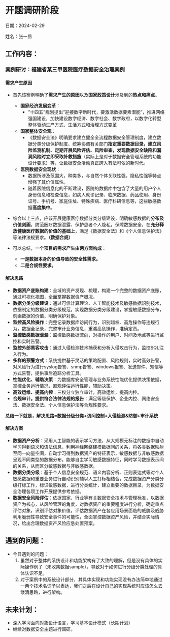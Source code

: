 # 开题调研阶段
日期：2024-02-29

姓名：张一昂
## 工作内容：

### 案例研讨：福建省某三甲医院医疗数据安全治理案例
#### 需求产生原因
- 首先该案例明确了**需求产生的原因**以及**国家政策设计**涉及到的**热点和痛点**。
    - **国家经济发展变革**：
        - “十四五”规划提出“迎接数字新时代，要激活数据要素潜能”，推进网络强国建设，加快建设数字经济、数字社会、数字政府，以数字化转型整体驱动生产方式、生活方式和治理方式变革
    - **国家整体安全观**：
        - 《数据安全法》明确要求建立健全全流程数据安全管理制度，建立数据分类分级保护制度、统筹协调有关部门**指定重要数据目录，建立风险监测机制、定期开展风险评估、风险审查，发现数据安全缺陷和漏洞风险时立即采取补救措施**（实际上是对于数据安全管理系统的功能设计要求）等，让数据安全活动真正跨入有法可依的新时代。
    - **医院数据安全现状**：
        - 数据所涉及范围大，种类多，与自然个体关联性强，隐私性强等特点增强了其价值属性。
        - 随着医院信息化的不断建设，医院的数据库中包含了大量的用户个人身份信息和检查信息，如病人就诊记录、临床数据、药品使用、身份证号、手机号、家庭住址、特殊疾病、医疗科研信息等，这些敏感数据**高度集中**。
    
- 综合以上三点，应该开展健康医疗数据分类分级建设，明确敏感数据的**分布及价值刻画**，防范医疗数据泄露、保护患者个人隐私，保障数据安全，在**充分释放健康医疗数据的价值的基础上**，满足《数据安全法》和《个人信息保护法》等法律法规要求。**（数据合规）**

- 可以总结，**一个项目的需求产生由两方面构成**：
    - **一是数据本身的价值导致的安全性需求。**
    - **二是合规性要求。**

#### 解决思路
- **数据资产底账构建**：全域的资产发现、梳理，构建一个完整的数据资产底账，通过可视化视图，全面掌握数据资产概况。
- **数据分类分级建设**：通过可信计算理论、人工智能技术及敏感数据识别技术，依据制定的数据分类分级规范，实现数据分类分级建设，掌握敏感数据分布，刻画数据的价值，明确保护对象。
- **监控高风险操作**：完整记录数据库访问行为，识别越权、高危操作等违规行为，数据全记录，完整审计业务信息，重溯高危操作，准确定责。
- **监控敏感数据泄漏**：监控敏感数据流向，对操作的用户、时间及地点等进行监控和实时告警。
- **监控外部黑客攻击**：通过入侵检测技术捕获和分析入侵攻击行为，监控SQL注入行为。
- **多样的预警方式**：系统提供基于灵活的策略配置、风险规则，实时高效告警，对风险行为进行syslog告警、snmp告警、windows报警、发送邮件、短信等方式告警，提供事后追踪分析工具。
- **性能优化、辅助决策**：为数据库安全管理与业务系统性能优化提供决策依据，掌控业务运行情况，直观评估运行性能，辅助决策。
- **高效运维、提高内控**：三权分立独立审计，高效运维，提高内控。
- **合规审计。提供符合法律法规的报告**：满足等级保护、企业内控、网络安全法、数据安全法、个人信息保护法等合规性要求。

**总结一下就是，解决思路=数据分级分类+访问控制+入侵检测&防御+审计系统**

#### 解决方案
- **数据资产分析**：采用人工智能的表示学习方法，从大规模无标注的数据中自动学习得到语义和语法信息，利用神经网络建模数据间的关系，将各类数据映射至同一向量空间，自动学习得到数据资产的特征表示，敏感数据与非敏感数据呈现不同类型的数据分布，能够自主学习敏感数据特征，同时学习数据表示间的关系，从而区分敏感数据与非敏感数据。
- **数据分类分级**：基于个人信息安全规范、语义内容分析、正则表达式等对个人敏感数据和重要业务进行自动识别辅以人工打标相结合，完成数据资产分类分级打标工作，标识敏感数据，进行分类统计，建立重要的数据目录，为数据安全治理各项工作开展提供参考依据。
- **数据安全风险评估**：依据国家、行业等有关数据安全技术与管理标准，以数据资产为核心，从风险管理的角度，对数据资产的重要程度进行分析，确定重点评估对象，识别评估对象价值，评估数据资产在各应用场景面临的威胁及威胁利用脆弱性导致安全事件的可能性，全面掌控数据资产风险，并结合实际情况，给出合理数据资产风险应急处置预案。

## 遇到的问题：

- 今日遇到的问题：
    1. 虽然对于整体的系统设计和功能架构有了大致的理解，但是没有具体的实际操作例子（未收集数据sample），导致对于如何进行分级分类处理的具体认识不足。
    1. 对于案例中的系统设计部分，其具体实现和功能实现没有办法简单地通过一两个技术名词予以表达，我们之后在设计自己的实现系统时应该怎么去缕清思路，进行架构。

## 未来计划：

- 深入学习面向对象设计语言，学习基本设计模式（长期计划）
- 继续对数据安全主题进行调研。